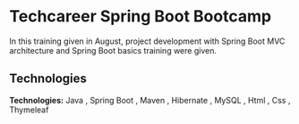
# Techcareer Spring Boot Bootcamp

In this training given in August, project development with Spring Boot MVC architecture and Spring Boot basics training were given.


## Technologies 

**Technologies:** Java , Spring Boot , Maven , Hibernate , MySQL , Html , Css , Thymeleaf 



  
